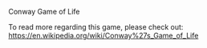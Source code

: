 Conway Game of Life

To read more regarding this game, please check out: https://en.wikipedia.org/wiki/Conway%27s_Game_of_Life
